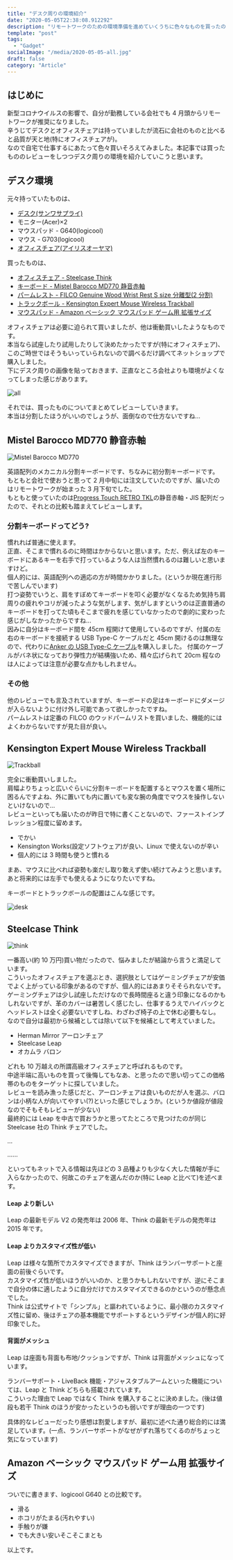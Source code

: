 ```yaml
---
title: "デスク周りの環境紹介"
date: "2020-05-05T22:38:08.912292"
description: "リモートワークのための環境準備を進めていくうちに色々なものを買ったので、レビューがてらデスク周りのものを紹介"
template: "post"
tags:
  - "Gadget"
socialImage: "/media/2020-05-05-all.jpg"
draft: false
category: "Article"
---
```


## はじめに

新型コロナウイルスの影響で、自分が勤務している会社でも 4 月頭からリモートワークが推奨になりました。  
辛うじてデスクとオフィスチェアは持っていましたが流石に会社のものと比べると品質が天と地(特にオフィスチェアが)。  
なので自宅で仕事するにあたって色々買いそろえてみました。本記事では買ったもののレビューをしつつデスク周りの環境を紹介していこうと思います。

## デスク環境

元々持っていたものは、

- [デスク(サンワサプライ)](https://direct.sanwa.co.jp/ItemPage/100-DESKF005BR)
- モニター(Acer)×2
- マウスパッド - G640(logicool)
- マウス - G703(logicool)
- [オフィスチェア(アイリスオーヤマ)](https://www.irisplaza.co.jp/index.php?KB=SHOSAI&SID=7058272F)

買ったものは、

- [オフィスチェア - Steelcase Think](https://www.steelcase.com/asia-ja/products/office-chairs/think/)
- [キーボード - Mistel Barocco MD770 静音赤軸](https://www.archisite.co.jp/products/mistel/barocco-md770/)
- [パームレスト - FILCO Genuine Wood Wrist Rest S size 分離型(2 分割)](https://www.diatec.co.jp/shop/det.php?prod_c=4682)
- [トラックボール - Kensington Expert Mouse Wireless Trackball](https://www.kensington.com/ja-jp/p/products/control/trackballs/-/)
- [マウスパッド - Amazon ベーシック マウスパッド ゲーム用 拡張サイズ](https://www.amazon.co.jp/Amazon%E3%83%99%E3%83%BC%E3%82%B7%E3%83%83%E3%82%AF-AmazonBasics-SBD86WD-%E3%82%B2%E3%83%BC%E3%83%A0%E7%94%A8%E3%83%9E%E3%82%A6%E3%82%B9%E3%83%91%E3%83%83%E3%83%89-%E6%A8%99%E6%BA%96%E3%82%B5%E3%82%A4%E3%82%BA/dp/B06X19FLTC?th=1)

オフィスチェアは必要に迫られて買いましたが、他は衝動買いしたようなものです。  
本当なら試座したり試用したりして決めたかったですが(特にオフィスチェア)、このご時世ではそうもいっていられないので調べるだけ調べてネットショップで購入しました。  
下にデスク周りの画像を貼っておきます、正直なところ会社よりも環境がよくなってしまった感じがあります。

![all](/media/2020-05-05-all.jpg)

それでは、買ったものについてまとめてレビューしていきます。  
本当は分割したほうがいいのでしょうが、面倒なので仕方ないですね...

## Mistel Barocco MD770 静音赤軸

![Mistel Barocco MD770](https://www.archisite.co.jp/wp-content/uploads/2020/01/MD770-12-1200x900.jpg)

英語配列のメカニカル分割キーボードです、ちなみに初分割キーボードです。  
もともと会社で使おうと思って 2 月中旬には注文していたのですが、届いたのはリモートワークが始まった 3 月下旬でした。  
もともと使っていたのは[Progress Touch RETRO TKL](https://www.archisite.co.jp/products/archiss/progres-touch/retro-tkl-jp/)の静音赤軸・JIS 配列だったので、それとの比較も踏まえてレビューします。

### 分割キーボードってどう?

慣れれば普通に使えます。  
正直、そこまで慣れるのに時間はかからないと思います。ただ、例えば左のキーボードにあるキーを右手で打っているような人は当然慣れるのは難しいと思いますけど。  
個人的には、英語配列への適応の方が時間かかりました。(というか現在進行形で苦しんでいます)  
打つ姿勢でいうと、肩をすぼめてキーボードを叩く必要がなくなるため気持ち肩周りの疲れやコリが減ったような気がします、気がしますというのは正直普通のキーボードを打ってた頃もそこまで疲れを感じていなかったので劇的に変わった感じがしなかったからですね...  
因みに自分はキーボード間を 45cm 程開けて使用しているのですが、付属の左右のキーボードを接続する USB Type-C ケーブルだと 45cm 開けるのは無理なので、代わりに[Anker の USB Type-C ケーブル](https://www.amazon.co.jp/gp/product/B071WNXY1R/ref=ppx_yo_dt_b_asin_title_o00_s00?ie=UTF8&psc=1)を購入しました。
付属のケーブルがバネ状になっており弾性力が結構強いため、精々広げられて 20cm 程なのは人によっては注意が必要な点かもしれません。

### その他

他のレビューでも言及されていますが、キーボードの足はキーボードにダメージが入らないように付け外し可能であって欲しかったですね。  
パームレストは定番の FILCO のウッドパームリストを買いました、機能的にはよくわからないですが見た目が良い。

## Kensington Expert Mouse Wireless Trackball

![Trackball](https://media.accobrandspartner.com/sections/mediaBankPreview.aspx?id=265730&width=400px&height=400px)

完全に衝動買いしました。  
肩幅よりちょっと広いぐらいに分割キーボードを配置するとマウスを置く場所に困るんですよね、外に置いても内に置いても変な腕の角度でマウスを操作しないといけないので...  
レビューといっても届いたのが昨日で特に書くことないので、ファーストインプレッション程度に留めます。

- でかい
- Kensington Works(設定ソフトウェア)が良い、Linux で使えないのが辛い
- 個人的には 3 時間も使うと慣れる

まあ、マウスに比べれば姿勢も楽だし取り敢えず使い続けてみようと思います。  
あと将来的には左手でも使えるようになりたいですね。

キーボードとトラックボールの配置はこんな感じです。

![desk](/media/2020-05-05-desk.jpg)

## Steelcase Think

![think](https://thumbnail.image.rakuten.co.jp/@0_mall/office-com/cabinet/steelcase/sc1/ksc-thi-bam3d-f_050.jpg)

一番高い(約 10 万円)買い物だったので、悩みましたが結論から言うと満足しています。  
こういったオフィスチェアを選ぶとき、選択肢としてはゲーミングチェアが安価でよく上がっている印象があるのですが、個人的にはあまりそそられないです。  
ゲーミングチェアは少し試座しただけなので長時間座ると違う印象になるのかもしれないですが、革のカバーは暑苦しく感じたし、仕事するうえでハイバックとヘッドレストは全く必要ないですしね、わざわざ椅子の上で休む必要もなし。  
なので自分は最初から候補としては除いて以下を候補として考えていました。

- Herman Mirror アーロンチェア
- Steelcase Leap
- オカムラ バロン

どれも 10 万越えの所謂高級オフィスチェアと呼ばれるものです。  
中途半端に高いものを買って後悔してもなあ、と思ったので思い切ってこの価格帯のものをターゲットに探していました。  
レビューを読み漁った感じだと、アーロンチェアは良いものだが人を選ぶ、バロンは小柄な人が向いてやすい(?)といった感じでしょうか。(というか値段が値段なのでそもそもレビューが少ない)  
最終的には Leap を中古で買おうかと思ってたところで見つけたのが同じ Steelcase 社の Think チェアでした。

...

......

といってもネットで入る情報は先ほどの 3 品種よりも少なく大した情報が手に入らなかったので、何故このチェアを選んだのか(特に Leap と比べて)を述べます。

#### Leap より新しい

Leap の最新モデル V2 の発売年は 2006 年、Think の最新モデルの発売年は 2015 年です。

#### Leap よりカスタマイズ性が低い

Leap は様々な箇所でカスタマイズできますが、Think はランバーサポートと座面の前後ぐらいです。  
カスタマイズ性が低いほうがいいのか、と思うかもしれないですが、逆にそこまで自分の体に適したように自分だけでカスタマイズできるのかというのが懸念点でした。  
Think は公式サイトで「シンプル」と謳われているように、最小限のカスタマイズ性に留め、後はチェアの基本機能でサポートするというデザインが個人的に好印象でした。

#### 背面がメッシュ

Leap は座面も背面も布地/クッションですが、Think は背面がメッシュになっています。

ランバーサポート・LiveBack 機能・アジャスタブルアームといった機能については、Leap と Think どちらも搭載されています。  
こういった理由で Leap ではなく Think を購入することに決めました。(後は値段も若干 Think のほうが安かったというのも弱いですが理由の一つです)

具体的なレビューだったり感想は割愛しますが、最初に述べた通り総合的には満足しています。(一点、ランバーサポートがなぜがずれ落ちてくるのがちょっと気になっています)

## Amazon ベーシック マウスパッド ゲーム用 拡張サイズ

ついでに書きます、logicool G640 との比較です。

- 滑る
- ホコリがたまる(汚れやすい)
- 手触りが嫌
- でも大きい安いそこそこまとも

以上です。

